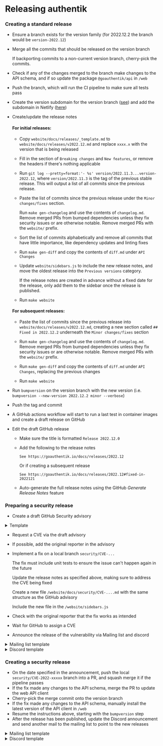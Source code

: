 # Releasing authentik

### Creating a standard release

-   Ensure a branch exists for the version family (for 2022.12.2 the branch would be `version-2022.12`)
-   Merge all the commits that should be released on the version branch

    If backporting commits to a non-current version branch, cherry-pick the commits.

-   Check if any of the changes merged to the branch make changes to the API schema, and if so update the package `@goauthentik/api` in `/web`
-   Push the branch, which will run the CI pipeline to make sure all tests pass
-   Create the version subdomain for the version branch ([see](https://github.com/goauthentik/terraform/commit/87792678ed525711be9c8c15dd4b931077dbaac2)) and add the subdomain in Netlify ([here](https://app.netlify.com/sites/authentik/settings/domain))
-   Create/update the release notes

    #### For initial releases:

    -   Copy `website/docs/releases/_template.md` to `website/docs/releases/v2022.12.md` and replace `xxxx.x` with the version that is being released

    -   Fill in the section of `Breaking changes` and `New features`, or remove the headers if there's nothing applicable

    -   Run `git log --pretty=format:'- %s' version/2022.11.3...version-2022.12`, where `version/2022.11.3` is the tag of the previous stable release. This will output a list of all commits since the previous release.

    -   Paste the list of commits since the previous release under the `Minor changes/fixes` section.

        Run `make gen-changelog` and use the contents of `changelog.md`. Remove merged PRs from bumped dependencies unless they fix security issues or are otherwise notable. Remove merged PRs with the `website/` prefix.

    -   Sort the list of commits alphabetically and remove all commits that have little importance, like dependency updates and linting fixes

    -   Run `make gen-diff` and copy the contents of `diff.md` under `API Changes`

    -   Update `website/sidebars.js` to include the new release notes, and move the oldest release into the `Previous versions` category.

        If the release notes are created in advance without a fixed date for the release, only add them to the sidebar once the release is published.

    -   Run `make website`

    #### For subsequent releases:

    -   Paste the list of commits since the previous release into `website/docs/releases/v2022.12.md`, creating a new section called `## Fixed in 2022.12.2` underneath the `Minor changes/fixes` section

    -   Run `make gen-changelog` and use the contents of `changelog.md`. Remove merged PRs from bumped dependencies unless they fix security issues or are otherwise notable. Remove merged PRs with the `website/` prefix.

    -   Run `make gen-diff` and copy the contents of `diff.md` under `API Changes`, replacing the previous changes

    -   Run `make website`

-   Run `bumpversion` on the version branch with the new version (i.e. `bumpversion --new-version 2022.12.2 minor --verbose`)
-   Push the tag and commit
-   A GitHub actions workflow will start to run a last test in container images and create a draft release on GitHub
-   Edit the draft GitHub release

    -   Make sure the title is formatted `Release 2022.12.0`
    -   Add the following to the release notes

        ```
        See https://goauthentik.io/docs/releases/2022.12
        ```

        Or if creating a subsequent release

        ```
        See https://goauthentik.io/docs/releases/2022.12#fixed-in-2022121
        ```

    -   Auto-generate the full release notes using the GitHub _Generate Release Notes_ feature

### Preparing a security release

-   Create a draft GitHub Security advisory

<details>
<summary>Template</summary>

```markdown
### Summary

Short summary of the issue

### Patches

authentik x, y and z fix this issue, for other versions the workaround can be used.

### Impact

Describe the impact that this issue has

### Details

Further explain how the issue works

### Workarounds

Describe a workaround if possible

### For more information

If you have any questions or comments about this advisory:

-   Email us at [security@goauthentik.io](mailto:security@goauthentik.io)
```

</details>

-   Request a CVE via the draft advisory
-   If possible, add the original reporter in the advisory
-   Implement a fix on a local branch `security/CVE-...`

    The fix must include unit tests to ensure the issue can't happen again in the future

    Update the release notes as specified above, making sure to address the CVE being fixed

    Create a new file `/website/docs/security/CVE-....md` with the same structure as the GitHub advisory

    Include the new file in the `/website/sidebars.js`

-   Check with the original reporter that the fix works as intended
-   Wait for GitHub to assign a CVE
-   Announce the release of the vulnerability via Mailing list and discord

<details>
<summary>Mailing list template</summary>

Subject: `Notice of upcoming authentik Security releases 2022.10.3 and 2022.11.3`

```markdown
We'll be publishing a security Issue (CVE-2022-xxxxx) and accompanying fix on _date_, 13:00 UTC with the Severity level High. Fixed versions x, y and z will be released alongside a workaround for previous versions. For more info, see the authentik Security policy here: https://goauthentik.io/docs/security/policy.
```

</details>

<details>
<summary>Discord template</summary>

```markdown
@everyone We'll be publishing a security Issue (CVE-2022-xxxxx) and accompanying fix on _date_, 13:00 UTC with the Severity level High. Fixed versions x, y and z will be released alongside a workaround for previous versions. For more info, see the authentik Security policy here: https://goauthentik.io/docs/security/policy.
```

</details>

### Creating a security release

-   On the date specified in the announcement, push the local `security/CVE-2022-xxxxx` branch into a PR, and squash merge it if the pipeline passes
-   If the fix made any changes to the API schema, merge the PR to update the web API client
-   Cherry-pick the merge commit onto the version branch
-   If the fix made any changes to the API schema, manually install the latest version of the API client in `/web`
-   Resume the instructions above, starting with the `bumpversion` step
-   After the release has been published, update the Discord announcement and send another mail to the mailing list to point to the new releases

<details>
<summary>Mailing list template</summary>
<p>

Subject: `Release of authentik Security releases 2022.10.3 and 2022.11.3`

```markdown
The security advisory for CVE-2022-xxxxx has been published: https://github.com/goauthentik/authentik/security/advisories/GHSA-mjfw-54m5-fvjf

Releases 2022.10.3 and 2022.11.3 with fixes included are available here: https://github.com/goauthentik/authentik/releases
```

</p>
</details>

<details>
<summary>Discord template</summary>
<p>

```markdown
[...existing announcement...]

Edit:

Advisory for for CVE-2022-xxxxx has been published here https://github.com/goauthentik/authentik/security/advisories/GHSA-mjfw-54m5-fvjf

The fixed versions 2022.10.3 and 2022.11.3 are available here: https://github.com/goauthentik/authentik/releases
```

</p>
</details>
